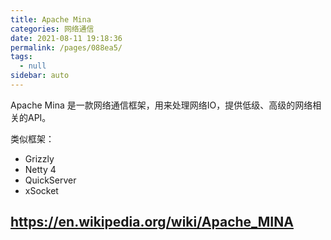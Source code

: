 ```yaml
---
title: Apache Mina
categories: 网络通信
date: 2021-08-11 19:18:36
permalink: /pages/088ea5/
tags: 
  - null
sidebar: auto
---
```


Apache Mina 是一款网络通信框架，用来处理网络IO，提供低级、高级的网络相关的API。

类似框架：

- Grizzly
- Netty 4
- QuickServer
- xSocket

## https://en.wikipedia.org/wiki/Apache_MINA
